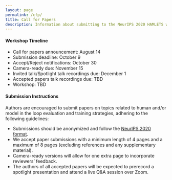 ```yaml
---
layout: page
permalink: /cfp/
title: Call for Papers
description: Information about submitting to the NeurIPS 2020 HAMLETS workshop. 
---
```


#### Workshop Timeline 

* Call for papers announcement: August 14
* Submission deadline: October 9
* Accept/Reject notifications: October 30
* Camera-ready due: November 15
* Invited talk/Spotlight talk recordings due: December 1
* Accepted papers talk recordings due: TBD
* Workshop: TBD

#### Submission Instructions

Authors are encouraged to submit papers on topics related to human and/or model in the loop evaluation and training strategies, adhering to the following guidelines:

* Submissions should be anonymized and follow the [NeurIPS 2020 format](https://nips.cc/Conferences/2020/PaperInformation/StyleFiles).
* We accept paper submissions with a minimum length of 4 pages and a maximum of 8 pages (excluding references and any supplementary material).
* Camera-ready versions will allow for one extra page to incorporate reviewers’ feedback.
* The authors of all accepted papers will be expected to prerecord a spotlight presentation and attend a live Q&A session over Zoom.
